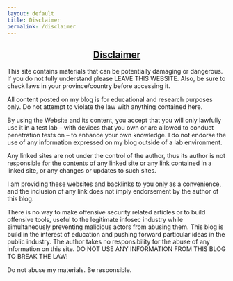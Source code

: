 ```yaml
---
layout: default
title: Disclaimer
permalink: /disclaimer
---
```


<body>
<h2 style="text-align: center;"><span style="text-decoration: underline;">Disclaimer</span></h2>
<p>This site contains materials that can be potentially damaging or dangerous. If you do not fully understand please LEAVE THIS WEBSITE. Also, be sure to check laws in your province/country before accessing it.</p>

<p>All content posted on my blog is for educational and research purposes only. Do not attempt to violate the law with anything contained here. </p>
<p>By using the Website and its content, you accept that you will only lawfully use it in a test lab – with devices that you own or are allowed to conduct penetration tests on – to enhance your own knowledge. I do not endorse the use of any information expressed on my blog outside of a lab environment.</p>
<p>Any linked sites are not under the control of the author, thus its author is not responsible for the contents of any linked site or any link contained in a linked site, or any changes or updates to such sites.</p>
<p> I am providing these websites and backlinks to you only as a convenience, and the inclusion of any link does not imply endorsement by the author of this blog.</p>
<p>There is no way to make offensive security related articles or to build offensive tools, useful to the legitimate infosec industry while simultaneously preventing malicious actors from abusing them. This blog is build in the interest of education and pushing forward particular ideas in the public industry. The author takes no responsibility for the abuse of any information on this site. DO NOT USE ANY INFORMATION FROM THIS BLOG TO BREAK THE LAW!</p>

<p>Do not abuse my materials. Be responsible.</p>

</body>
